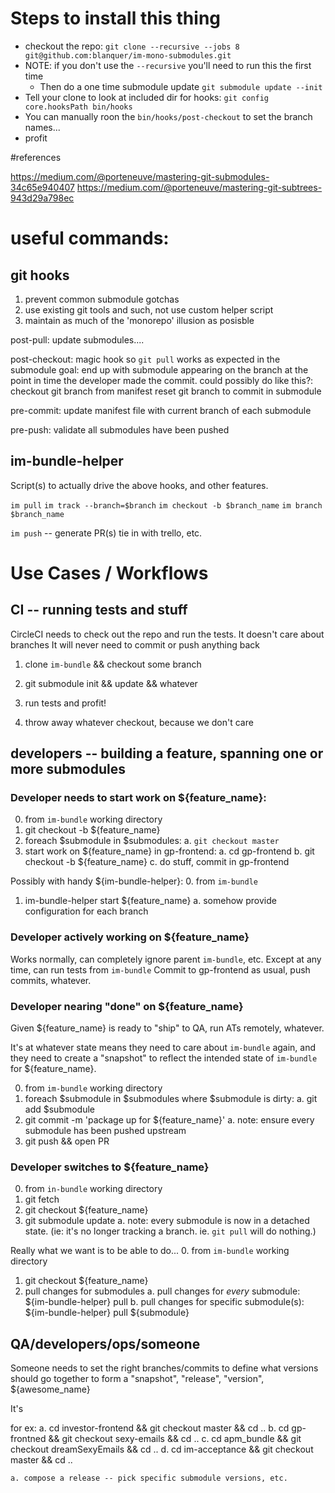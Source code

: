# Steps to install this thing
* checkout the repo: `git clone --recursive --jobs 8 git@github.com:blanquer/im-mono-submodules.git`
* NOTE: if you don't use the `--recursive` you'll need to run this the first time
  * Then do a one time submodule update `git submodule update --init`
* Tell your clone to look at included dir for hooks: `git config core.hooksPath bin/hooks`
* You can manually roon the `bin/hooks/post-checkout` to set the branch names...
* profit

#references

https://medium.com/@porteneuve/mastering-git-submodules-34c65e940407
https://medium.com/@porteneuve/mastering-git-subtrees-943d29a798ec

# useful commands:

## git hooks
1. prevent common submodule gotchas
2. use existing git tools and such, not use custom helper script
3. maintain as much of the 'monorepo' illusion as posisble

post-pull:
  update submodules....

post-checkout: magic hook so `git pull` works as expected in the submodule
  goal: end up with submodule appearing on the branch at the point in time the developer made the commit. 
  could possibly do like this?:
    checkout git branch from manifest
    reset git branch to commit in submodule

pre-commit:
  update manifest file with current branch of each submodule

pre-push:
  validate all submodules have been pushed


## im-bundle-helper
Script(s) to actually drive the above hooks, and other features.

  `im pull`
  `im track --branch=$branch`
  `im checkout -b $branch_name`
  `im branch $branch_name`

`im push` -- generate PR(s)
tie in with trello, etc.

# Use Cases / Workflows

## CI -- running tests and stuff

CircleCI needs to check out the repo and run the tests.
It doesn't care about branches
It will never need to commit or push anything back

 1. clone `im-bundle` && checkout some branch
 2. git submodule init && update && whatever
 3. run tests and profit!

 4. throw away whatever checkout, because we don't care

## developers -- building a feature, spanning one or more submodules

### Developer needs to start work on ${feature_name}:

0. from `im-bundle` working directory
1. git checkout -b ${feature_name}
2. foreach $submodule in $submodules:
  a. `git checkout master`
3. start work on ${feature_name} in gp-frontend:
  a. cd gp-frontend
  b. git checkout -b ${feature_name}
  c. do stuff, commit in gp-frontend

Possibly with handy ${im-bundle-helper}:
0. from `im-bundle`
1. im-bundle-helper start ${feature_name}
  a. somehow provide configuration for each branch


### Developer actively working on ${feature_name}

Works normally, can completely ignore parent `im-bundle`, etc.
Except at any time, can run tests from `im-bundle` 
Commit to gp-frontend as usual, push commits, whatever.


### Developer nearing "done" on ${feature_name}

Given ${feature_name} is ready to "ship" to QA, run ATs remotely, whatever. 

It's at whatever state means they need to care about `im-bundle` again, and they need to create a "snapshot" to reflect the intended state of `im-bundle` for ${feature_name}.

0. from `im-bundle` working directory
1. foreach $submodule in $submodules where $submodule is dirty:
  a. git add $submodule
2. git commit -m 'package up for ${feature_name}'
  a. note: ensure every submodule has been pushed upstream
3. git push && open PR


### Developer switches to ${feature_name}

0. from `in-bundle` working directory
1. git fetch
2. git checkout ${feature_name}
3. git submodule update
  a. note: every submodule is now in a detached state. (ie: it's no longer tracking a branch. ie. `git pull` will do nothing.)

Really what we want is to be able to do...
0. from `im-bundle` working directory
1. git checkout ${feature_name}
2. pull changes for submodules
  a. pull changes for _every_ submodule: ${im-bundle-helper} pull
  b. pull changes for specific submodule(s): ${im-bundle-helper} pull ${submodule} 




## QA/developers/ops/someone


Someone needs to set the right branches/commits to define what versions should go together to form a "snapshot", "release", "version", ${awesome_name}


It's 

for ex:
  a. cd investor-frontend && git checkout master && cd ..
  b. cd gp-frontned && git checkout sexy-emails && cd ..
  c. cd apm_bundle && git checkout dreamSexyEmails && cd ..
  d. cd im-acceptance && git checkout master && cd ..


    a. compose a release -- pick specific submodule versions, etc.